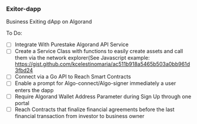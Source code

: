 ### Exitor-dapp

Business Exiting dApp on Algorand


To Do:

- [ ] Integrate With Purestake Algorand API Service
- [ ] Create a Service Class with functions to easily create assets and call them via the network explorer(See Javascript example: <https://gist.github.com/kcelestinomaria/ac511b918a5465b503a0bb961d3fbd24>
- [ ] Connect via a Go API to Reach Smart Contracts
- [ ] Enable a prompt for Algo-connect/Algo-signer immediately a user enters the dapp
- [ ] Require Algorand Wallet Address Parameter during Sign Up through one portal
- [ ] Reach Contracts that finalize financial agreements before the last financial transaction from investor to business owner
